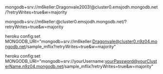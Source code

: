 mongodb+srv://m6keller:Dragonvale2003!@cluster0.emsjodh.mongodb.net/?retryWrites=true&w=majority

mongodb+srv://m6keller:<password>@cluster0.emsjodh.mongodb.net/?retryWrites=true&w=majority

heroku config:set MONGODB_URI="mongodb+srv://m6keller:Dragonvale@cluster0.n9z04.mongodb.net/sample_mflix?retryWrites=true&w=majority"

heroku config:set MONGODB_URI="mongodb+srv://yourUsername:yourPassword@yourClusterName.n9z04.mongodb.net/sample_mflix?retryWrites=true&w=majority"
